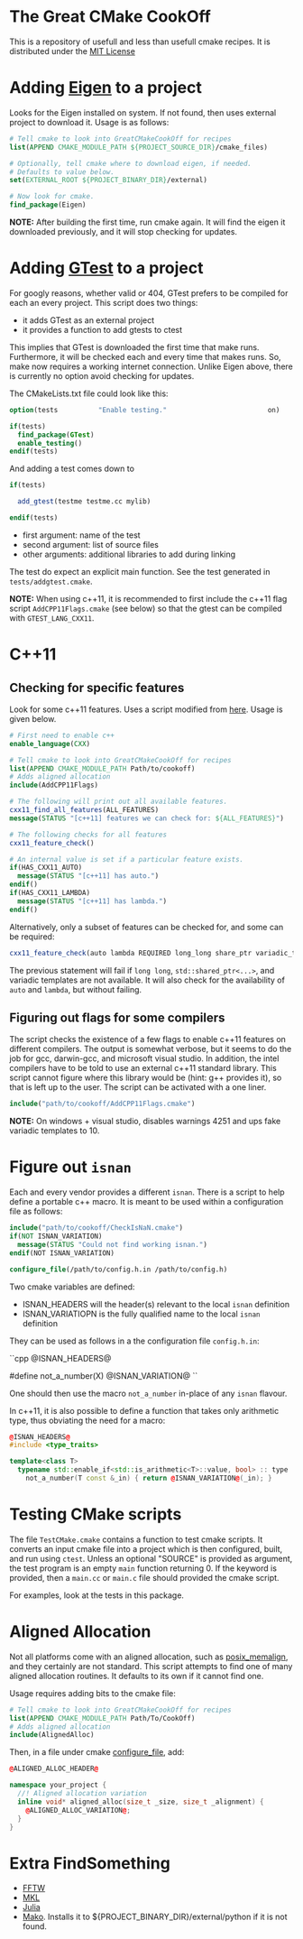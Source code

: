 The Great CMake CookOff
=======================


This is a repository of usefull and less than usefull cmake recipes.  It is distributed under the
[MIT License](http://opensource.org/licenses/MIT)


Adding [Eigen](http://eigen.tuxfamily.org/) to a project
========================================================

Looks for the Eigen installed on system. If not found, then uses external project to download it.
Usage is as follows:

```cmake
# Tell cmake to look into GreatCMakeCookOff for recipes
list(APPEND CMAKE_MODULE_PATH ${PROJECT_SOURCE_DIR}/cmake_files)

# Optionally, tell cmake where to download eigen, if needed.
# Defaults to value below.
set(EXTERNAL_ROOT ${PROJECT_BINARY_DIR}/external)

# Now look for cmake.
find_package(Eigen)
```

**NOTE:** After building the first time, run cmake again. It will find the eigen it downloaded
previously, and it will stop checking for updates. 


Adding [GTest](https://code.google.com/p/googletest/) to a project
==================================================================

For googly reasons, whether valid or 404, GTest prefers to be compiled for each an every project. 
This script does two things:

- it adds GTest as an external project
- it provides a function to add gtests to ctest

This implies that GTest is downloaded the first time that make runs. Furthermore, it will be
checked each and every time that makes runs. So, make now requires a working internet connection.
Unlike Eigen above, there is currently no option avoid checking for updates.

The CMakeLists.txt file could look like this:

```cmake
option(tests          "Enable testing."                         on)

if(tests) 
  find_package(GTest)
  enable_testing()
endif(tests)
```

And adding a test comes down to

```cmake
if(tests)

  add_gtest(testme testme.cc mylib)

endif(tests)
```

- first argument: name of the test
- second argument: list of source files
- other arguments: additional libraries to add during linking

The test do expect an explicit main function. See the test generated in ``tests/addgtest.cmake``.

**NOTE:** When using c++11, it is recommended to first include the c++11 flag script
``AddCPP11Flags.cmake`` (see below) so that the gtest can be compiled with ``GTEST_LANG_CXX11``. 

C++11
=====

Checking for specific features
------------------------------

Look for some c++11 features. Uses a script modified from [here](http://pageant.ghulbus.eu/?p=664).
Usage is given below.

```cmake
# First need to enable c++
enable_language(CXX)

# Tell cmake to look into GreatCMakeCookOff for recipes
list(APPEND CMAKE_MODULE_PATH Path/to/cookoff)
# Adds aligned allocation
include(AddCPP11Flags)

# The following will print out all available features.
cxx11_find_all_features(ALL_FEATURES)
message(STATUS "[c++11] features we can check for: ${ALL_FEATURES}")

# The following checks for all features
cxx11_feature_check()

# An internal value is set if a particular feature exists.
if(HAS_CXX11_AUTO)
  message(STATUS "[c++11] has auto.")
endif()
if(HAS_CXX11_LAMBDA)
  message(STATUS "[c++11] has lambda.")
endif()
```

Alternatively, only a subset of features can be checked for, and some can be required:
```cmake
cxx11_feature_check(auto lambda REQUIRED long_long share_ptr variadic_templates)
```
The previous statement will fail if ``long long``, ``std::shared_ptr<...>``, and variadic templates
are not available. It will also check for the availability of ``auto`` and ``lambda``, but without
failing.

Figuring out flags for some compilers
-------------------------------------

The script checks the existence of a few flags to enable c++11 features on different compilers.
The output is somewhat verbose, but it seems to do the job for gcc, darwin-gcc, and microsoft visual
studio. In addition, the intel compilers have to be told to use an external c++11 standard library.
This script cannot figure where this library would be (hint: g++ provides it), so that is left up to
the user. The script can be activated with a one liner.

```cmake
include("path/to/cookoff/AddCPP11Flags.cmake")
```

**NOTE:** On windows + visual studio, disables warnings 4251 and ups fake variadic templates to 10.


Figure out ``isnan``
====================

Each and every vendor provides a different ``isnan``. There is a script to help define a portable
c++ macro. It is meant to be used within a configuration file as follows:

```cmake
include("path/to/cookoff/CheckIsNaN.cmake")
if(NOT ISNAN_VARIATION)
  message(STATUS "Could not find working isnan.")
endif(NOT ISNAN_VARIATION)

configure_file(/path/to/config.h.in /path/to/config.h)
```

Two cmake variables are defined:

- ISNAN_HEADERS will the header(s) relevant to the local ``isnan`` definition
- ISNAN_VARIATIOPN is the fully qualified name to the local ``isnan`` definition

They can be used as follows in a the configuration file ``config.h.in``:

``cpp
@ISNAN_HEADERS@

#define not_a_number(X) @ISNAN_VARIATION@
``

One should then use the macro ``not_a_number`` in-place of any ``isnan`` flavour.

In c++11, it is also possible to define a function that takes only arithmetic type, thus obviating
the need for a macro:

```cpp
@ISNAN_HEADERS@
#include <type_traits>

template<class T>
  typename std::enable_if<std::is_arithmetic<T>::value, bool> :: type 
    not_a_number(T const &_in) { return @ISNAN_VARIATION@(_in); }
```

Testing CMake scripts
=====================

The file ``TestCMake.cmake`` contains a function to test cmake scripts. It converts an input cmake
file into a project which is then configured, built, and run using ``ctest``. Unless an optional
"SOURCE" is provided as argument, the test program is an empty ``main`` function returning 0. If the
keyword is provided, then a ``main.cc`` or ``main.c`` file should provided the cmake script.

For examples, look at the tests in this package.

Aligned Allocation 
==================

Not all platforms come with an aligned allocation, such as
[posix_memalign](http://linux.die.net/man/3/posix_memalign), and they certainly are not standard. 
This script attempts to find one of many aligned allocation routines. It defaults to its own if it
cannot find one.

Usage requires adding bits to the cmake file: 
```cmake
# Tell cmake to look into GreatCMakeCookOff for recipes
list(APPEND CMAKE_MODULE_PATH Path/To/CookOff)
# Adds aligned allocation
include(AlignedAlloc)
```

Then, in a file under cmake
[configure_file](http://www.cmake.org/cmake/help/v2.8.12/cmake.html#command:configure_file), 
add:

```cpp
@ALIGNED_ALLOC_HEADER@

namespace your_project {
  //! Aligned allocation variation
  inline void* aligned_alloc(size_t _size, size_t _alignment) {
    @ALIGNED_ALLOC_VARIATION@; 
  }
}
```

Extra FindSomething 
===================

* [FFTW](http://www.fftw.org/)
* [MKL](http://software.intel.com/en-us/intel-mkl)
* [Julia](http://julialang.org/)
* [Mako](http://www.makotemplates.org/). Installs it to ${PROJECT_BINARY_DIR}/external/python if it
  is not found.

